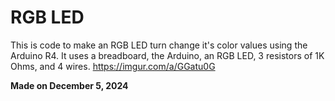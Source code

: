 # RGB LED
This is code to make an RGB LED turn change it's color values using the Arduino R4. It uses a breadboard, the Arduino, an RGB LED, 3 resistors of 1K Ohms, and 4 wires.
https://imgur.com/a/GGatu0G

**Made on December 5, 2024**

